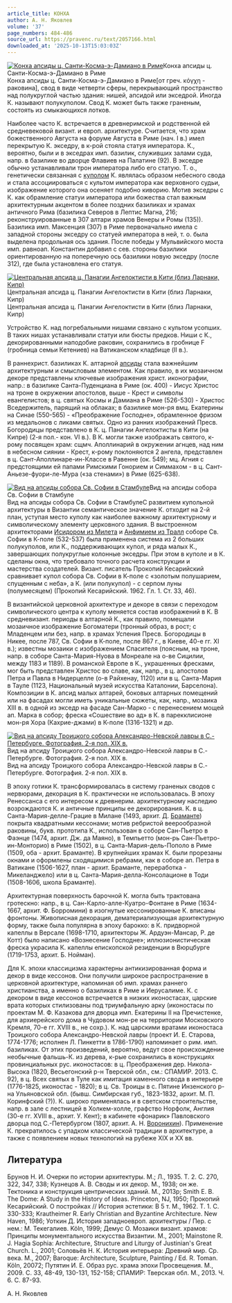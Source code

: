 ```yaml
---
article_title: КОНХА
author: А. Н. Яковлев
volume: '37'
page_numbers: 484-486
source_url: https://pravenc.ru/text/2057166.html
downloaded_at: '2025-10-13T15:03:03Z'
---
```


[![Конха апсиды ц. Санти-Косма-э-Дамиано в Риме](https://pravenc.ru/data/2016/10/29/1233741496/i200.jpg "Кликните для увеличения картинки")](https://pravenc.ru/data/2016/10/29/1233741496/i400.jpg)Конха апсиды ц. Санти-Косма-э-Дамиано в Риме  
Конха апсиды ц. Санти-Косма-э-Дамиано в Риме[от греч. κόγχη - раковина], свод в виде четверти сферы, перекрывающий пространство над полукруглой частью здания: нишей, апсидой или экседрой. Иногда К. называют полукуполом. Свод К. может быть также граненым, состоять из смыкающихся лотков.

Наиболее часто К. встречается в древнеримской и родственной ей средневековой визант. и европ. архитектуре. Считается, что храм божественного Августа на форуме Августа в Риме (нач. I в.) имел перекрытую К. экседру, в к-рой стояла статуя императора. К., вероятно, были и в экседрах имп. базилик, служивших залами суда, напр. в базилике во дворце Флавиев на Палатине (92). В экседре обычно устанавливали трон императора либо его статую. Т. о., генетически связанная с [куполом](https://pravenc.ru/text/куполом.html) К. являлась образом небесного свода и стала ассоциироваться с культом императора как верховного судьи, изображение которого она осеняет подобно киворию. Мотив экседры с К. как обрамление статуи императора или божества стал важным архитектурным акцентом в более поздних базиликах и храмах античного Рима (базилика Северов в Лептис Магна, 216; реконструированные в 307 алтари храмов Венеры и Ромы (135)). Базилика имп. Максенция (307) в Риме первоначально имела с западной стороны экседру со статуей императора в ней, т. о. была выделена продольная ось здания. После победы у Мульвийского моста имп. равноап. Константин добавил с сев. стороны базилики ориентированную на поперечную ось базилики новую экседру (после 312), где была установлена его статуя.

[![Центральная апсида ц. Панагии Ангелоктисти в Кити (близ Ларнаки, Кипр)](https://pravenc.ru/data/2016/10/29/1233741372/i200.jpg "Кликните для увеличения картинки")](https://pravenc.ru/data/2016/10/29/1233741372/i400.jpg)Центральная апсида ц. Панагии Ангелоктисти в Кити (близ Ларнаки, Кипр)  
Центральная апсида ц. Панагии Ангелоктисти в Кити (близ Ларнаки, Кипр)

Устройство К. над погребальными нишами связано с культом усопших. В таких нишах устанавливали статуи или бюсты предков. Ниши с К., декорированными наподобие раковин, сохранились в гробнице F (гробница семьи Кетениев) на Ватиканском кладбище (II в.).

В раннехрист. базиликах К. алтарной [апсиды](https://pravenc.ru/text/апсиды.html) стала важнейшим архитектурным и смысловым элементом. Как правило, в их мозаичном декоре представлены ключевые изображения христ. иконографии, напр.: в базилике Санта-Пуденциана в Риме (ок. 400) - Иисус Христос на троне в окружении апостолов, выше - Крест и символы евангелистов; в ц. святых Космы и Дамиана в Риме (526-530) - Христос Вседержитель, парящий на облаках; в базилике мон-ря вмц. Екатерины на Синае (550-565) - «Преображение Господне», обрамленное фризом из медальонов с ликами святых. Одно из ранних изображений Пресв. Богородицы представлено в К. ц. Панагии Ангелоктисты в Кити (на Кипре) (2-я пол.- кон. VI в.). В К. могли также изображать святого, к-рому посвящен храм: сщмч. Аполлинарий в окружении агнцев, над ним в небесном сиянии - Крест, к-рому поклоняются 2 ангела, представлен в ц. Сант-Аполлинаре-ин-Классе в Равенне (ок. 549); мц. Агния с предстоящими ей папами Римскими Гонорием и Симмахом - в ц. Сант-Аньезе-фуори-ле-Мура («за стенами») в Риме (625-638).

[![Вид на апсиды собора Св. Софии в Стамбуле](https://pravenc.ru/data/2016/10/29/1233741395/i200.jpg "Кликните для увеличения картинки")](https://pravenc.ru/data/2016/10/29/1233741395/i400.jpg)Вид на апсиды собора Св. Софии в Стамбуле  
Вид на апсиды собора Св. Софии в СтамбулеС развитием купольной архитектуры в Византии семантическое значение К. отходит на 2-й план, уступая место куполу как наиболее важному архитектурному и символическому элементу церковного здания. В выстроенном архитекторами [Исидором из Милета](<https://pravenc.ru/text/Исидором из Милета.html>) и [Анфимием из Тралл](<https://pravenc.ru/text/Анфимием из Тралл.html>) соборе Св. Софии в К-поле (532-537) была применена система из 2 больших полукуполов, или К., поддерживающих купол, и ряда малых К., завершающих полукруглые колонные экседры. При этом в куполе и в К. сделаны окна, что требовало точного расчета конструкции и мастерства создателей. Визант. писатель Прокопий Кесарийский сравнивает купол собора Св. Софии в К-поле с «золотым полушарием, спущенным с неба», а К. (или полукупол) - с серпом луны (полумесяцем) (Прокопий Кесарийский. 1962. Гл. 1. Ст. 33, 46).

В византийской церковной архитектуре и декоре в связи с переходом символического центра к куполу меняется состав изображений в К. В средневизант. периоды в алтарной К., как правило, помещали мозаичное изображение Богоматери (тронный образ, в рост; с Младенцем или без, напр. в храмах Успения Пресв. Богородицы в Никее, после 787, Св. Софии в К-поле, после 867 г., в Киеве, 40-е гг. XI в.); известны мозаики с изображением Спасителя (поясным, на троне, напр. в соборе Санта-Мария-Нуова в Монреале на о-ве Сицилии, между 1183 и 1189). В романской Европе в К., украшенных фресками, мог быть представлен Христос во славе, как, напр., в ц. апостолов Петра и Павла в Нидерцелле (о-в Райхенау, 1120) или в ц. Санта-Мария в Тауле (1123, Национальный музей искусства Каталонии, Барселона). Композиции в К. апсид малых алтарей, боковых алтарных помещений или на фасадах могли иметь уникальные сюжеты, как, напр., мозаика XIII в. в одной из экседр на фасаде Сан-Марко - с перенесением мощей ап. Марка в собор; фреска «Сошествие во ад» в К. в парекклисионе мон-ря Хора (Кахрие-джами) в К-поле (1316-1321) и др.

[![Вид на апсиду Троицкого собора Александро-Невской лавры в С.-Петербурге. Фотография. 2-я пол. XIX в.](https://pravenc.ru/data/2016/10/29/1233741575/i200.jpg "Кликните для увеличения картинки")](https://pravenc.ru/data/2016/10/29/1233741575/i400.jpg)Вид на апсиду Троицкого собора Александро-Невской лавры в С.-Петербурге. Фотография. 2-я пол. XIX в.  
Вид на апсиду Троицкого собора Александро-Невской лавры в С.-Петербурге. Фотография. 2-я пол. XIX в.

В эпоху готики К. трансформировалась в систему граненых сводов с нервюрами, декорация в К. практически не использовалась. В эпоху Ренессанса с его интересом к древнерим. архитектурному наследию возрождаются К. и античные принципы ее декорирования. К. в ц. Санта-Мария-делле-Грацие в Милане (1493, архит. Д. [Браманте](https://pravenc.ru/text/Браманте.html)) покрыта квадратными кессонами; мотив ребристой веерообразной раковины, букв. прототипа К., использован в соборе Сан-Пьетро в Фаэнце (1474, архит. Дж. да Маяно), в Темпьетто (мон-рь Сан-Пьетро-ин-Монторио) в Риме (1502), в ц. Санта-Мария-дель-Пополо в Риме (1509, оба - архит. Браманте). В крупнейших храмах К. были прорезаны окнами и оформлены сходящимися ребрами, как в соборе ап. Петра в Ватикане (1506-1627, план - архит. Браманте, переработка - Микеланджело) или в ц. Санта-Мария-делла-Консолационе в Тоди (1508-1606, школа Браманте).

Архитектурная поверхность барочной К. могла быть трактована гротескно: напр., в ц. Сан-Карло-алле-Куатро-Фонтане в Риме (1634-1667, архит. Ф. Борромини) в изогнутые кессонированные К. вписаны фронтоны. Живописная декорация, дематериализующая архитектурную форму, также была популярна в эпоху барокко: в К. придворной капеллы в Версале (1698-1710, архитекторы Ж. Ардуэн-Мансар, Р. де Котт) было написано «Вознесение Господне»; иллюзионистическая фреска украсила К. капеллы епископской резиденции в Вюрцбурге (1719-1753, архит. Б. Нойман).

Для К. эпохи классицизма характерны антикизированная форма и декор в виде кессонов. Они получили широкое распространение в церковной архитектуре, напоминая об имп. храмах раннего христианства, а именно о базиликах в Риме и Иерусалиме. К. с декором в виде кессонов встречается в низких иконостасах, царские врата которых стилизованы под триумфальную арку (иконостасы по проектам М. Ф. Казакова для дворца имп. Екатерины II на Пречистенке, для архиерейского дома в Чудовом мон-ре на территории Московского Кремля, 70-е гг. XVIII в., не сохр.). К. над царскими вратами иконостаса Троицкого собора Александро-Невской лавры (проект И. Е. Старова, 1774-1776; исполнен Л. Пинкетти в 1786-1790) напоминает о рим. имп. базиликах. От этих произведений, вероятно, ведут свое происхождение необычные фальшь-К. из дерева, к-рые сохранились в конструкциях провинциальных рус. иконостасов: в ц. Преображения дер. Никола-Высока (1820, Весьегонский р-н Тверской обл., см.: СПАМИР. 2013. С. 92), в ц. Всех святых в Туле как имитация каменного свода в интерьере (1776-1825, иконостас - 1820); в ц. Св. Троицы в с. Пятине Инзенского р-на Ульяновской обл. (бывш. Симбирская губ., 1823-1832, архит. М. П. Коринфский (?)). К. широко применялась и в светском строительстве, напр. в зале с лестницей в Холкем-холле, графство Норфолк, Англия (30-е гг. XVIII в., архит. У. Кент); в кабинете «фонарик» Павловского дворца под С.-Петербургом (1807, архит. А. Н. [Воронихин](https://pravenc.ru/text/Воронихин.html)). Применение К. прекратилось с упадком классической традиции в архитектуре, а также с появлением новых технологий на рубеже XIX и XX вв.

## Литература

Брунов Н. И. Очерки по истории архитектуры. М.; Л., 1935. Т. 2. С. 270, 322, 347, 338; Кузнецов А. В. Своды и их декор. М., 1938; он же. Тектоника и конструкция центрических зданий. М., 2013р; Smith E. B. The Dome: A Study in the History of Ideas. Princeton, NJ, 1950; Прокопий Кесарийский. О постройках // История эстетики: В 5 т. М., 1962. Т. 1. С. 330-333; Krautheimer R. Early Christian and Byzantine Architecture. New Haven, 1986; Уоткин Д. История западноевроп. архитектуры / Пер. с нем.: М. Текегалиев. Köln, 1999; Демус О. Мозаики визант. храмов: Принципы монументального искусства Византии. М., 2001; Mainstone R. J. Hagia Sophia: Architecture, Structure and Liturgy of Justinian's Great Church. L., 2001; Соловьёв Н. К. История интерьера: Древний мир. Ср. века. М., 2007; Baroque: Architecture, Sculpture, Painting / Ed. R. Toman. Köln, 20072; Путятин И. Е. Образ рус. храма эпохи Просвещения. М., 2009. С. 33, 48-49, 130-131, 152-158; СПАМИР: Тверская обл. М., 2013. Ч. 6. С. 87-93.

А. Н. Яковлев
